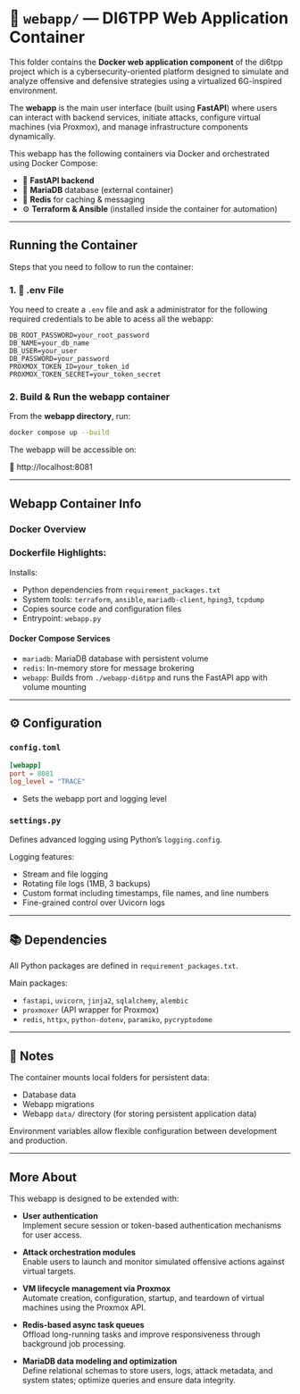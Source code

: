# 📁 `webapp/` — DI6TPP Web Application Container

This folder contains the **Docker web application component** of the di6tpp project which is a cybersecurity-oriented platform designed to simulate and analyze offensive and defensive strategies using a virtualized 6G-inspired environment.

The **webapp** is the main user interface (built using **FastAPI**) where users can interact with backend services, initiate attacks, configure virtual machines (via Proxmox), and manage infrastructure components dynamically.

This webapp has the following containers via Docker and orchestrated using Docker Compose:

- 🔧 **FastAPI backend**  
- 🐬 **MariaDB** database (external container)  
- 🔁 **Redis** for caching & messaging  
- ⚙️ **Terraform & Ansible** (installed inside the container for automation)  

---

## Running the Container

Steps that you need to follow to run the container:

### 1. 📄 .env File

You need to create a `.env` file and ask a administrator for the following required credentials to be able to acess all the webapp:

```env
DB_ROOT_PASSWORD=your_root_password
DB_NAME=your_db_name
DB_USER=your_user
DB_PASSWORD=your_password
PROXMOX_TOKEN_ID=your_token_id
PROXMOX_TOKEN_SECRET=your_token_secret
```

### 2. Build & Run the webapp container

From the **webapp directory**, run:

```bash
docker compose up --build
```

The webapp will be accessible on:

📍 http://localhost:8081

---

## Webapp Container Info

### Docker Overview

### Dockerfile Highlights:

Installs:

- Python dependencies from `requirement_packages.txt`  
- System tools: `terraform`, `ansible`, `mariadb-client`, `hping3`, `tcpdump`  
- Copies source code and configuration files  
- Entrypoint: `webapp.py`


#### Docker Compose Services

- `mariadb`: MariaDB database with persistent volume  
- `redis`: In-memory store for message brokering  
- `webapp`: Builds from `./webapp-di6tpp` and runs the FastAPI app with volume mounting  

---


## ⚙️ Configuration

### `config.toml`

```toml
[webapp]
port = 8081
log_level = "TRACE"
```

- Sets the webapp port and logging level


### `settings.py`

Defines advanced logging using Python’s `logging.config`.

Logging features:

- Stream and file logging  
- Rotating file logs (1MB, 3 backups)  
- Custom format including timestamps, file names, and line numbers  
- Fine-grained control over Uvicorn logs  

---

## 📚 Dependencies

All Python packages are defined in `requirement_packages.txt`.

Main packages:

- `fastapi`, `uvicorn`, `jinja2`, `sqlalchemy`, `alembic`  
- `proxmoxer` (API wrapper for Proxmox)  
- `redis`, `httpx`, `python-dotenv`, `paramiko`, `pycryptodome`  

---

## 📝 Notes

The container mounts local folders for persistent data:

- Database data  
- Webapp migrations  
- Webapp `data/` directory (for storing persistent application data)  

Environment variables allow flexible configuration between development and production.

---


## More About

This webapp is designed to be extended with:

- **User authentication**  
  Implement secure session or token-based authentication mechanisms for user access.

- **Attack orchestration modules**  
  Enable users to launch and monitor simulated offensive actions against virtual targets.

- **VM lifecycle management via Proxmox**  
  Automate creation, configuration, startup, and teardown of virtual machines using the Proxmox API.

- **Redis-based async task queues**  
  Offload long-running tasks and improve responsiveness through background job processing.

- **MariaDB data modeling and optimization**  
  Define relational schemas to store users, logs, attack metadata, and system states; optimize queries and ensure data integrity.